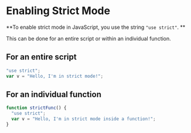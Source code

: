 # Enabling Strict Mode

**To enable strict mode in JavaScript, you use the string `"use strict"`. **

This can be done for an entire script or within an individual function.

## For an entire script

```js
"use strict";
var v = "Hello, I'm in strict mode!";
```

## For an individual function

```js
function strictFunc() {
  "use strict";
  var v = "Hello, I'm in strict mode inside a function!";
}
```
